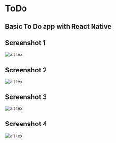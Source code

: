 # ToDo

## Basic To Do app with React Native

## Screenshot 1
 ![alt text](./src//screenshots/screenshot1.jpg)

 ## Screenshot 2
 ![alt text](./src//screenshots/screenshot2.jpg)

 ## Screenshot 3
 ![alt text](./src//screenshots/screenshot3.jpg)

 ## Screenshot 4
 ![alt text](./src//screenshots/screenshot4.jpg)